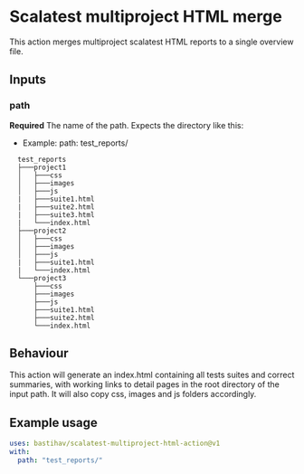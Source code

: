 # Scalatest multiproject HTML merge

This action merges multiproject scalatest HTML reports to a single overview file.

## Inputs

### path

**Required** The name of the path. Expects the directory like this:
- Example: 
  path: test_reports/
```
  test_reports
  ├───project1
  │   ├───css
  │   ├───images
  │   ├───js
  |   ├───suite1.html
  |   ├───suite2.html
  |   ├───suite3.html
  |   └───index.html
  ├───project2
  │   ├───css
  │   ├───images
  │   ├───js
  |   ├───suite1.html
  |   └───index.html
  └───project3
      ├───css
      ├───images
      ├───js
      ├───suite1.html
      ├───suite2.html      
      └───index.html
```
## Behaviour
This action will generate an index.html containing all tests suites and correct summaries, with working links to detail pages in the root directory of the input path.
It will also copy css, images and js folders accordingly.

## Example usage
```yaml
uses: bastihav/scalatest-multiproject-html-action@v1
with:
  path: "test_reports/"
```
